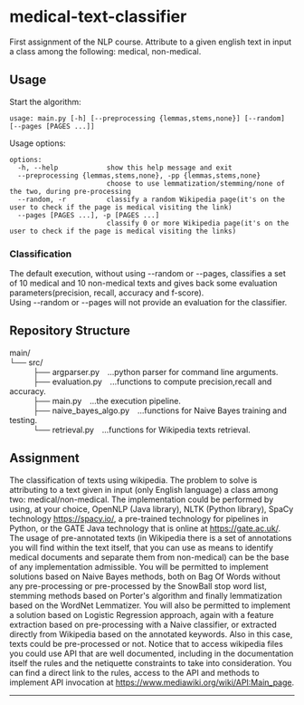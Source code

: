 # medical-text-classifier
 First assignment of the NLP course. Attribute to a given english text in input a class among the following: medical, non-medical.

## Usage
Start the algorithm:
```
usage: main.py [-h] [--preprocessing {lemmas,stems,none}] [--random] [--pages [PAGES ...]]
```
Usage options:
```
options:
  -h, --help            show this help message and exit
  --preprocessing {lemmas,stems,none}, -pp {lemmas,stems,none}
                        choose to use lemmatization/stemming/none of the two, during pre-processing
  --random, -r          classify a random Wikipedia page(it's on the user to check if the page is medical visiting the link)
  --pages [PAGES ...], -p [PAGES ...]
                        classify 0 or more Wikipedia page(it's on the user to check if the page is medical visiting the links)
```

### Classification
The default execution, without using --random or --pages, classifies a set of 10 medical and 10 non-medical texts and gives back some evaluation parameters(precision, recall, accuracy and f-score).<br>
Using --random or --pages will not provide an evaluation for the classifier.

## Repository Structure

main/\
└── src/\
&emsp;&emsp;&emsp;├── argparser.py&emsp;...python parser for command line arguments.\
&emsp;&emsp;&emsp;├── evaluation.py&emsp;...functions to compute precision,recall and accuracy.\
&emsp;&emsp;&emsp;├── main.py&emsp;...the execution pipeline.\
&emsp;&emsp;&emsp;├── naive_bayes_algo.py&emsp;...functions for Naive Bayes training and testing.\
&emsp;&emsp;&emsp;└── retrieval.py&emsp;...functions for Wikipedia texts retrieval.           

## Assignment
The classification of texts using wikipedia.
The problem to solve is attributing to a text given in input (only English language) a class among two: medical/non-medical. The implementation could be performed by using, at your choice, OpenNLP (Java library), NLTK (Python library), SpaCy technology https://spacy.io/, a pre-trained technology for pipelines in Python, or the GATE Java technology that is online at https://gate.ac.uk/. The usage of pre-annotated texts (in Wikipedia there is a set of annotations you will find within the text itself, that you can use as means to identify medical documents and separate them from non-medical) can be the base of any implementation admissible. You will be permitted to implement solutions based on Naive Bayes methods, both on Bag Of Words without any pre-processing or pre-processed by the SnowBall stop word list, stemming methods based on Porter's algorithm and finally lemmatization based on the WordNet Lemmatizer. You will also be permitted to implement a solution based on Logistic Regression approach, again with a feature extraction based on pre-processing with a Naive classifier, or extracted directly from Wikipedia based on the annotated keywords. Also in this case, texts could be pre-processed or not. Notice that to access wikipedia files you could use API that are well documented, including in the documentation itself the rules and the netiquette constraints to take into consideration. You can find a direct link to the rules, access to the API and methods to implement API invocation at https://www.mediawiki.org/wiki/API:Main_page.

---